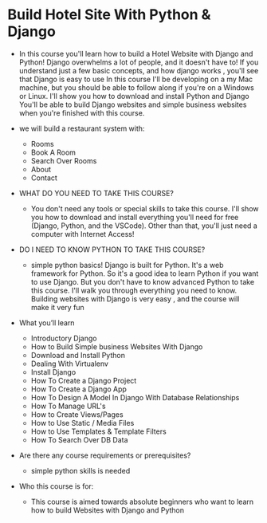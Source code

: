 
# Build Hotel Site With Python & Django

 - In this course you'll learn how to build a Hotel Website with Django and Python!
     Django overwhelms a lot of people, and it doesn't have to! If you understand just a few basic concepts, and how django works , you'll see that Django is easy to use
     In this course I'll be developing on a my Mac machine, but you should be able to follow along if you're on a Windows or Linux.  I'll show you how to download and install Python and Django 
     You'll be able to build Django websites and simple business websites when you're finished with this course.

- we will build a restaurant system with:
   - Rooms
   - Book A Room
   - Search Over Rooms
   - About
   - Contact





- WHAT DO YOU NEED TO TAKE THIS COURSE?
   - You don't need any tools or special skills to take this course. I'll show you how to download and install everything you'll need for free (Django, Python, and the VSCode). 
    Other than that, you'll just need a computer with Internet Access!



- DO I NEED TO KNOW PYTHON TO TAKE THIS COURSE?
   - simple python basics!  Django is built for Python. It's a web framework for Python. So it's a good idea to learn Python if you want to use Django. But you don't have to know advanced Python to take this course. I'll walk you through everything you need to know.
     Building websites with Django is very easy , and the course will make it very fun



- What you’ll learn
   - Introductory Django
   - How to Build Simple business Websites With Django
   - Download and Install Python
   - Dealing With Virtualenv
   - Install Django
   - How To Create a Django Project
   - How To Create a Django App
   - How To Design A Model In Django With Database Relationships
   - How To Manage URL's
   - How to Create Views/Pages
   - How to Use Static / Media Files
   - How to Use Templates & Template Filters
   - How To Search Over DB Data





- Are there any course requirements or prerequisites?
    - simple python skills is needed



- Who this course is for:
   - This course is aimed towards absolute beginners who want to learn how to build Websites with Django and Python

